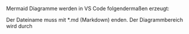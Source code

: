 Mermaid Diagramme werden in VS Code folgendermaßen erzeugt:

Der Dateiname muss mit *.md (Markdown) enden.
Der Diagrammbereich wird durch
```mermaid
```